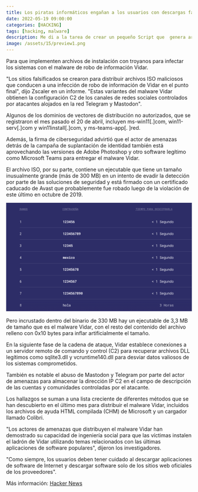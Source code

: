 ```yaml
---
title: Los piratas informáticos engañan a los usuarios con descargas falsas de Windows 11 para distribuir el malware Vidar
date: 2022-05-19 09:00:00 
categories: [HACKING]
tags: [hacking, malware]
description: Me di a la tarea de crear un pequeño Script que  genera archivos de tipo KML los cuales pueden ser visualizados en Google Earth.
image: /assets/15/preview1.png
---
```


Para que implementen archivos de instalación con troyanos para infectar los sistemas con el malware de robo de información Vidar.

"Los sitios falsificados se crearon para distribuir archivos ISO maliciosos que conducen a una infección de robo de información de Vidar en el punto final", dijo Zscaler en un informe. "Estas variantes del malware Vidar obtienen la configuración C2 de los canales de redes sociales controlados por atacantes alojados en la red Telegram y Mastodon".

Algunos de los dominios de vectores de distribución no autorizados, que se registraron el mes pasado el 20 de abril, incluyen ms-win11[.]com, win11-serv[.]com y win11install[.]com, y ms-teams-app[. ]red.

Además, la firma de ciberseguridad advirtió que el actor de amenazas detrás de la campaña de suplantación de identidad también está aprovechando las versiones de Adobe Photoshop y otro software legítimo como Microsoft Teams para entregar el malware Vidar.

El archivo ISO, por su parte, contiene un ejecutable que tiene un tamaño inusualmente grande (más de 300 MB) en un intento de evadir la detección por parte de las soluciones de seguridad y está firmado con un certificado caducado de Avast que probablemente fue robado luego de la violación de este último en octubre de 2019.

![Imagen 01](/assets/15/015-1.png)
  
Pero incrustado dentro del binario de 330 MB hay un ejecutable de 3,3 MB de tamaño que es el malware Vidar, con el resto del contenido del archivo relleno con 0x10 bytes para inflar artificialmente el tamaño.

En la siguiente fase de la cadena de ataque, Vidar establece conexiones a un servidor remoto de comando y control (C2) para recuperar archivos DLL legítimos como sqlite3.dll y vcruntime140.dll para desviar datos valiosos de los sistemas comprometidos.

También es notable el abuso de Mastodon y Telegram por parte del actor de amenazas para almacenar la dirección IP C2 en el campo de descripción de las cuentas y comunidades controladas por el atacante.

Los hallazgos se suman a una lista creciente de diferentes métodos que se han descubierto en el último mes para distribuir el malware Vidar, incluidos los archivos de ayuda HTML compilada (CHM) de Microsoft y un cargador llamado Colibri.

"Los actores de amenazas que distribuyen el malware Vidar han demostrado su capacidad de ingeniería social para que las víctimas instalen el ladrón de Vidar utilizando temas relacionados con las últimas aplicaciones de software populares", dijeron los investigadores.

"Como siempre, los usuarios deben tener cuidado al descargar aplicaciones de software de Internet y descargar software solo de los sitios web oficiales de los proveedores".

Más información: [Hacker News](https://thehackernews.com/2022/05/hackers-trick-users-with-fake-windows.html)
